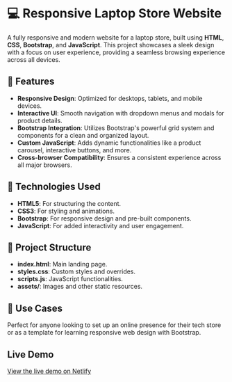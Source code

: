 <h1>💻 Responsive Laptop Store Website</h1>
<p>
  A fully responsive and modern website for a laptop store, built using
  <strong>HTML</strong>, <strong>CSS</strong>, <strong>Bootstrap</strong>, and
  <strong>JavaScript</strong>. This project showcases a sleek design with a focus
  on user experience, providing a seamless browsing experience across all devices.
</p>

<h2>🌟 Features</h2>
<ul>
  <li><strong>Responsive Design</strong>: Optimized for desktops, tablets, and mobile devices.</li>
  <li><strong>Interactive UI</strong>: Smooth navigation with dropdown menus and modals for product details.</li>
  <li><strong>Bootstrap Integration</strong>: Utilizes Bootstrap's powerful grid system and components for a clean and organized layout.</li>
  <li><strong>Custom JavaScript</strong>: Adds dynamic functionalities like a product carousel, interactive buttons, and more.</li>
  <li><strong>Cross-browser Compatibility</strong>: Ensures a consistent experience across all major browsers.</li>
</ul>

<h2>🚀 Technologies Used</h2>
<ul>
  <li><strong>HTML5</strong>: For structuring the content.</li>
  <li><strong>CSS3</strong>: For styling and animations.</li>
  <li><strong>Bootstrap</strong>: For responsive design and pre-built components.</li>
  <li><strong>JavaScript</strong>: For added interactivity and user engagement.</li>
</ul>

<h2>📂 Project Structure</h2>
<ul>
  <li><strong>index.html</strong>: Main landing page.</li>
  <li><strong>styles.css</strong>: Custom styles and overrides.</li>
  <li><strong>scripts.js</strong>: JavaScript functionalities.</li>
  <li><strong>assets/</strong>: Images and other static resources.</li>
</ul>

<h2>🎯 Use Cases</h2>
<p>
  Perfect for anyone looking to set up an online presence for their tech store or as a template for learning responsive web design with Bootstrap.
</p>

## Live Demo
[View the live demo on Netlify](https://mangolaptops.netlify.app/)


